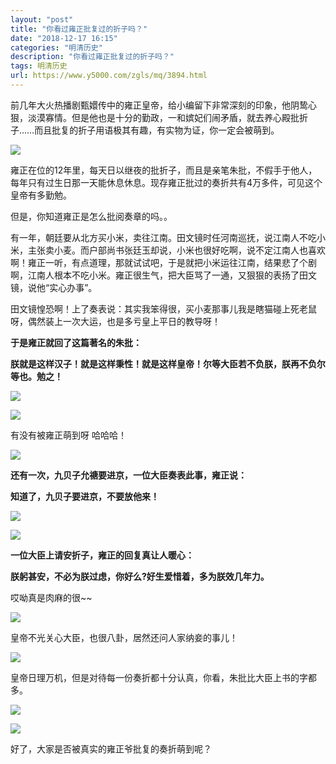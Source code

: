 ```yaml
---
layout: "post"
title: "你看过雍正批复过的折子吗？"
date: "2018-12-17 16:15"
categories: "明清历史"
description: "你看过雍正批复过的折子吗？"
tags: 明清历史
url: https://www.y5000.com/zgls/mq/3894.html
---
```






前几年大火热播剧甄嬛传中的雍正皇帝，给小编留下非常深刻的印象，他阴鸷心狠，淡漠寡情。但是他也是十分的勤政，一和嫔妃们闹矛盾，就去养心殿批折子……而且批复的折子用语极其有趣，有实物为证，你一定会被萌到。

![](https://img.y5000.com/uploads/allimg/161026/1002453218-0.jpg)

雍正在位的12年里，每天日以继夜的批折子，而且是亲笔朱批，不假手于他人，每年只有过生日那一天能休息休息。现存雍正批过的奏折共有4万多件，可见这个皇帝有多勤勉。

但是，你知道雍正是怎么批阅奏章的吗。。

有一年，朝廷要从北方买小米，卖往江南。田文镜时任河南巡抚，说江南人不吃小米，主张卖小麦。而户部尚书张廷玉却说，小米也很好吃啊，说不定江南人也喜欢啊！雍正一听，有点道理，那就试试吧，于是就把小米运往江南，结果悲了个剧啊，江南人根本不吃小米。雍正很生气，把大臣骂了一通，又狠狠的表扬了田文镜，说他“实心办事”。

田文镜惶恐啊！上了奏表说：其实我笨得很，买小麦那事儿我是瞎猫碰上死老鼠呀，偶然装上一次大运，也是多亏皇上平日的教导呀！

**于是雍正就回了这篇著名的朱批：**

**朕就是这样汉子！就是这样秉性！就是这样皇帝！尔等大臣若不负朕，朕再不负尔等也。勉之！**

![](https://img.y5000.com/uploads/allimg/161026/1002453020-1.jpg)

![](https://img.y5000.com/uploads/allimg/161026/1002452I7-2.jpg)

有没有被雍正萌到呀 哈哈哈！

![](https://img.y5000.com/uploads/allimg/161026/1002454R0-3.jpg)

**还有一次，九贝子允禟要进京，一位大臣奏表此事，雍正说：**

**知道了，九贝子要进京，不要放他来！**

![](https://img.y5000.com/uploads/allimg/161026/100245H36-4.jpg)

![](https://img.y5000.com/uploads/allimg/161026/1002453H5-5.jpg)

**一位大臣上请安折子，雍正的回复真让人暖心：**

**朕躬甚安，不必为朕过虑，你好么?好生爱惜着，多为朕效几年力。**

哎呦真是肉麻的很~~

![](https://img.y5000.com/uploads/allimg/161026/1002453432-6.jpg)

皇帝不光关心大臣，也很八卦，居然还问人家纳妾的事儿！

![](https://img.y5000.com/uploads/allimg/161026/100245Ma-7.jpg)

皇帝日理万机，但是对待每一份奏折都十分认真，你看，朱批比大臣上书的字都多。

![](https://img.y5000.com/uploads/allimg/161026/100245J30-8.jpg)

![](https://img.y5000.com/uploads/allimg/161026/1002456447-9.jpg)

好了，大家是否被真实的雍正爷批复的奏折萌到呢？
